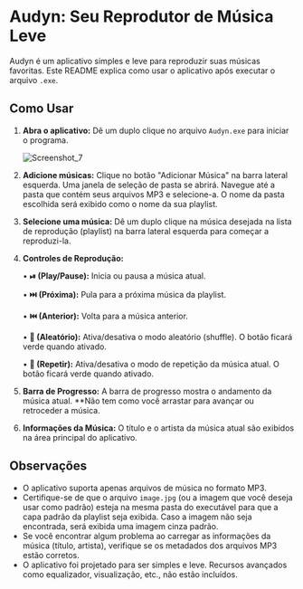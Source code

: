 # Audyn: Seu Reprodutor de Música Leve

Audyn é um aplicativo simples e leve para reproduzir suas músicas favoritas. Este README explica como usar o aplicativo após executar o arquivo `.exe`.

## Como Usar

1. **Abra o aplicativo:** Dê um duplo clique no arquivo `Audyn.exe` para iniciar o programa.

      ![Screenshot_7](https://github.com/user-attachments/assets/d8ed97da-f28d-462d-968a-44310f9b16af)

2. **Adicione músicas:** Clique no botão "Adicionar Música" na barra lateral esquerda. Uma janela de seleção de pasta se abrirá. Navegue até a pasta que contém seus arquivos MP3 e selecione-a. O nome da pasta escolhida será exibido como o nome da sua playlist.

3. **Selecione uma música:** Dê um duplo clique na música desejada na lista de reprodução (playlist) na barra lateral esquerda para começar a reproduzi-la.

4. **Controles de Reprodução:**

   • **⏯ (Play/Pause):** Inicia ou pausa a música atual.
   
   • **⏭️ (Próxima):** Pula para a próxima música da playlist.
   
   • **⏮️ (Anterior):** Volta para a música anterior.
   
   • **🔀 (Aleatório):** Ativa/desativa o modo aleatório (shuffle).  O botão ficará verde quando ativado.
   
   • **🔁 (Repetir):** Ativa/desativa o modo de repetição da música atual. O botão ficará verde quando ativado.

5. **Barra de Progresso:** A barra de progresso mostra o andamento da música atual. **Não tem como você arrastar para avançar ou retroceder a música.

6. **Informações da Música:** O título e o artista da música atual são exibidos na área principal do aplicativo.


## Observações

- O aplicativo suporta apenas arquivos de música no formato MP3.
- Certifique-se de que o arquivo `image.jpg` (ou a imagem que você deseja usar como padrão) esteja na mesma pasta do executável para que a capa padrão da playlist seja exibida.  Caso a imagem não seja encontrada, será exibida uma imagem cinza padrão.
- Se você encontrar algum problema ao carregar as informações da música (título, artista), verifique se os metadados dos arquivos MP3 estão corretos.
- O aplicativo foi projetado para ser simples e leve.  Recursos avançados como equalizador, visualização, etc., não estão incluídos.
